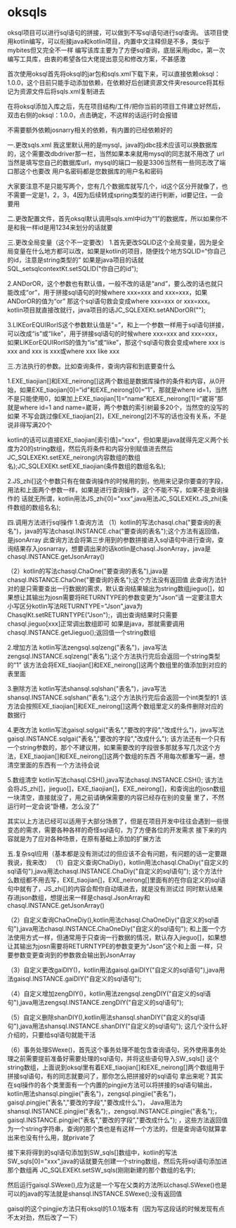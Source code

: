 # oksqls
oksql项目可以进行sql语句的拼接，可以做到不写sql语句进行sql查询。
该项目使用kotlin编写，可以衔接java和kotlin项目，内置中文注释但是不多，类似于mybites但又完全不一样
编写该库主要为了方便sql查询，底层采用jdbc，第一次编写工具库，由衷的希望各位大佬提出意见和修改方案，不甚感激

首次使用oksql首先将oksql的jar包和sqls.xml下载下来，可以直接依赖oksql：1.0.0，这个目前只能手动添加依赖，在依赖好后创建资源文件夹resource将其标记为资源文件后将sqls.xml复制进去

在将oksql添加入库之后，先在项目结构/工件/把你当前的项目工件建立好然后，双击右侧的oksql：1.0.0，点击确定，不这样的话运行时会报错

不需要额外依赖josnarry相关的依赖，有内置的已经依赖好的

一.更改sqls.xml
我这里默认用的是mysql，java的jdbc技术应该可以换数据库的，这个需要改dbdriver那一栏，当然如果本来就用mysql的同志就不用改了
url当然是填写您自己的数据库url，mysql的端口一般是3306当然有一些同志改了端口那这个也要改
用户名密码都是您数据库的用户名和密码

大家要注意不是只能写两个，您有几个数据库就写几个，id这个区分开就像了，也不需要一定是1，2，3，4因为后续转成spring类型的进行判断，id要记住，一会要用

二.更改配置文件，首先oksql默认调用sqls.xml中id为“1”的数据库，所以如果你不是和我一样id是用1234来划分的话就要

三.更改全局变量（这个不一定要改）
1.首先更改SQLID这个全局变量，因为是全局变量在什么地方都可以改，如果是kotlin的项目，随便找个地方SQLID=“你自己的id，注意是string类型的”
如果是java项目的话就SQL_setsqlcontextKt.setSQLID("你自己的id");

2.ANDorOR，这个参数也有默认值，一般不改的话是“and”，要么改的话也就只能改成“or”，用于拼接sql语句的时候where xxx=xxx and xxx=xxx，如果ANDorOR的值为“or”
那这个sql语句救会变成where xxx=xxx or xxx=xxx。kotlin项目就直接改就行，java项目的话JC_SQLEXEKt.setANDorOR("");

3.LIKEorEQUIRorIS这个参数默认值是“=”，和上一个参数一样用于sql语句拼接，可以改成“is”或“like”，用于拼接sql语句的时候where xxx=xxx and xxx=xxx，
如果LIKEorEQUIRorIS的值为“is”或“like”，那这个sql语句救会变成where xxx is xxx and xxx is xxx或where xxx like xxx 


三.方法执行的参数。比如查询条件，查询内容和到底要查什么

1.EXE_tiaojian[]和EXE_neirong[]这两个数组是数据库操作的条件和内容，从0开始，如果EXE_tiaojian[0]=“id”和EXE_neirong[0]=“1”，那就是where id=1，当然
不是只能使用0，如果加上EXE_tiaojian[1]=“name”和EXE_neirong[1]=“崴哥”那就是where id=1 and name=崴哥，两个参数的索引树最多20个，当然空的没写的如果
不写会跳过像EXE_tiaojian[2]，EXE_neirong[2]不写的话也没有关系，不是说非得写满20个

kotlin的话可以直接EXE_tiaojian[索引值]=“xxx”，但如果是java就得先定义两个长度为20的string数组，然后先将条件和内容分别赋值进去然后
JC_SQLEXEKt.setEXE_neirong(内容数组的数组名);JC_SQLEXEKt.setEXE_tiaojian(条件数组的数组名名);

2.JS_zhi[]这个参数只有在做查询操作的时候用的到，他用来记录你要查的字段，用法和上面两个参数一样，如果是进行查询操作，这个不能不写，如果不是查询操作的
话就无所谓，kotlin用法JS_zhi[0]="xxx",java用法JC_SQLEXEKt.JS_zhi(条件数组的数组名名);

四.调用方法进行sql操作
1.查询方法
（1）kotlin的写法chasql.cha("要查询的表名")，java的写法chasql.INSTANCE.cha("要查询的表名");这个方法有返回值，是jsonArray
此查询方法会将第三步用到的参数拼接进入sql语句中进行查询，查询结果存入josnarray，想要调出来的话kotlin是chasql.JsonArray，java是chasql.INSTANCE.getJsonArray()

（2）kotlin的写法chasql.ChaOne("要查询的表名"),java是chasql.INSTANCE.ChaOne("要查询的表名");这个方法没有返回值
此查询方法针对的是只需要查出一行数据的需求，默认查询结果输出为string数组jieguo[]，如果想让其输出为josn需要将RETURNTYPE的参数变更为“Json”请
一定要注意大小写区分kotlin写法RETURNTYPE="Json",java为ChasqlKt.setRETURNTYPE("Json");，调出查询结果时只需要chasql.jieguo[xxx]正常调出数组即可
如果是java，那就需要调用chasql.INSTANCE.getJieguo();返回值一个string数组

2.增加方法
kotlin写法zengsql.sqlzeng("表名")，java写法 zengsql.INSTANCE.sqlzeng("表名");这个方法执行完后会返回一个string类型的“1”
该方法会将EXE_tiaojian[]和EXE_neirong[]这两个数组里的值添加到对应的表里面

3.删除方法
kotlin写法shansql.sqlshan("表名")，java写法shansql.INSTANCE.sqlshan("表名");这个方法执行完后会返回一个int类型的1
该方法会按照EXE_tiaojian[]和EXE_neirong[]这两个数组里定义的条件删除对应的数据行

4.更改方法
kotlin写法gaisql.sqlgai("表名","要改的字段","改成什么")，java写法gaisql.INSTANCE.sqlgai("表名","要改的字段","改成什么");
该方法还有一个只有一个string参数的，那个不建议用，如果需要改的字段很多那就多写几次这个方法，EXE_tiaojian[]和EXE_neirong[]这两个数组的东西
不用每次都重写一遍，想清空里面的东西有一个方法待会说

5.数组清空
kotlin写法chasql.CSH(),java写法chasql.INSTANCE.CSH();
该方法会将JS_zhi[]，jieguo[]，EXE_tiaojian[]，EXE_neirong[]，和查询出的josn数组一块清空，直接就没了，用之前请确保需要的内容已经存在别的变量
里了，不然运行时一定会说“卧槽，怎么没了”

其实以上方法已经可以适用于大部分场景了，但是在项目开发中往往会遇到一些很变态的需求，需要各种各样的奇怪sql语句，为了方便各位的开发需求
接下来的内容就是为了应对各种场景，在原有基础上添加的扩展方法

五.复杂sql应用（基本都是没有测试过的但应该不会有问题，有问题的话一定要跟我说，我来改）
（1）自定义查询ChaDiy()，kotlin用法chasql.ChaDiy("自定义的sql语句"),java用法chasql.INSTANCE.ChaDiy("自定义的sql语句");
这个方法什么数组都不用去写，EXE_tiaojian[]，EXE_neirong[]里面有的在你自定义的sql语句中就有了，JS_zhi[]的内容会帮你自动填进去，就是没有测试过
同时默认结果存进json数组，想提出来一样是chasql.JsonArray和chasql.INSTANCE.getJsonArray()

（2）自定义查询ChaOneDiy(),kotlin用法chasql.ChaOneDiy("自定义的sql语句"),java用法chasql.INSTANCE.ChaOneDiy("自定义的sql语句");
和上面一个方法使用方式一样，但通常用于只查询一行数据的情况，默认存入jieguo[]，如果想让其输出为josn需要将RETURNTYPE的参数变更为“Json”这个和上面
一样，只要参数变更查询到的参数救会输出到JsonArray

（3）自定义更改gaiDIY()，kotlin用法gaisql.gaiDIY("自定义的sql语句"),java用法gaisql.INSTANCE.gaiDIY("自定义的sql语句");

（4）自定义增加zengDIY()，kotlin用法zengsql.zengDIY("自定义的sql语句"),java用法zengsql.INSTANCE.zengDIY("自定义的sql语句");

（5）自定义删除shanDIY(),kotlin用法shansql.shanDIY("自定义的sql语句"),java用法shansql.INSTANCE.shanDIY("自定义的sql语句");
这几个没什么好介绍的，只要给sql语句就能干活

（6）事务处理SWexe()，首先这个事务处理不能包含查询语句，另外使用事务处理之前需要提前准备好需要处理的sql语句，并将这些语句导入SW_sqls[]
这个string数组，上面说到oksql里有着EXE_tiaojian[]和EXE_neirong[]两个数组用于拼接sql语句，有的同志就要问了，那你怎么把拼接好的sql语句
拿出来呢？其实在sql操作的各个类里面有一个内置的pingjie方法可以将拼接的sql语句输出，
kotlin用法shansql.pingjie("表名")，zengsql.pingjie("表名")，gaisql.pingjie("表名","要改的字段","要改成什么")，
Java用法为shansql.INSTANCE.pingjie("表名");，zengsql.INSTANCE.pingjie("表名");，gaisql.INSTANCE.pingjie("表名","要改的字段","要改成什么");
，这些方法返回值为一个string字符串，查询的那个类也是有这样一个方法的，但是查询语句就算拿出来也没有什么用，就private了

接下来将得到的sql语句添加到SW_sqls[]数组中，kotlin的写法SW_sqls[0]="xxx",java的话就要先创建一个string数组，然后先将sql语句添加进那个数组再
JC_SQLEXEKt.setSW_sqls(刚刚新建的那个数组的名字);

然后运行gaisql.SWexe(),应为这是一个写在父类的方法所以chasql.SWexe()也是可以的java的写法就是shansql.INSTANCE.SWexe();没有返回值

gaisql的这个pingjie方法只有oksql的1.0.1版本有（因为写这段话的时候发现有点不太对劲，然后改了一下）


